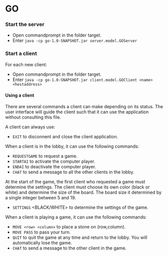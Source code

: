 # GO

### Start the server
- Open commandprompt in the folder target.
- Enter `java -cp go-1.0-SNAPSHOT.jar server.model.GOServer`

### Start a client
For each new client:
- Open commandprompt in the folder target.
- Enter `java -cp go-1.0-SNAPSHOT.jar client.model.GOClient <name> <hostaddress>`

#### Using a client
There are several commands a client can make depending on its status. The user interface will guide the client such that it can use the application without consulting this file.

A client can always use:
- `EXIT` to disconnent and close the client application.


When a client is in the lobby, it can use the following commands:
- `REQUESTGAME` to request a game.
- `STARTAI` to activate the computer player. 
- `ENDAI` to deactivate the computer player.
- `CHAT` to send a message to all the other clients in the lobby.


At the start of the game, the first client who requested a game must determine the settings. The client must choose its own color (black or white) and determine the size of the board. The board size it determined by a single integer between 5 and 19.
- `SETTINGS` <BLACK/WHITE> <boardsize> to determine the settings of the game. 
  
  
When a client is playing a game, it can use the following commands:
- `MOVE <row> <column>` to place a stone on (row,column).
- `MOVE PASS` to pass your turn.
- `QUIT` to quit the game at any time and return to the lobby. You will automatically lose the game.
- `CHAT` to send a message to the other client in the game.
